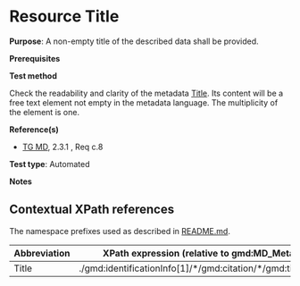 # Resource Title


**Purpose**: A non-empty title of the described data shall be provided.

**Prerequisites**

**Test method**

Check the readability and clarity of the metadata [Title](#title). Its content will be a free text element not empty in the metadata language. 
The multiplicity of the element is one.

**Reference(s)**	 

* [TG MD](http://inspire.ec.europa.eu/id/ats/metadata/2.0/common/README#ref_TG_MD), 2.3.1 , Req c.8


**Test type**: Automated

**Notes**


## Contextual XPath references

The namespace prefixes used as described in [README.md](http://inspire.ec.europa.eu/id/ats/metadata/2.0/common/README#namespaces).

Abbreviation                                   |  XPath expression (relative to gmd:MD_Metadata)
-----------------------------------------------| -------------------------------------------------------------------------
<a name="title"></a> Title  | ./gmd:identificationInfo[1]/\*/gmd:citation/\*/gmd:title[1]/text()

